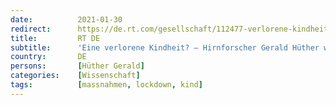 ```yaml
---
date:          2021-01-30
redirect:      https://de.rt.com/gesellschaft/112477-verlorene-kindheit-lockdown-schadet-kindern-langfristig/
title:         RT DE
subtitle:      'Eine verlorene Kindheit? – Hirnforscher Gerald Hüther warnt: Lockdown schadet Kindern langfristig'
country:       DE
persons:       [Hüther Gerald]
categories:    [Wissenschaft]
tags:          [massnahmen, lockdown, kind]
---
```

